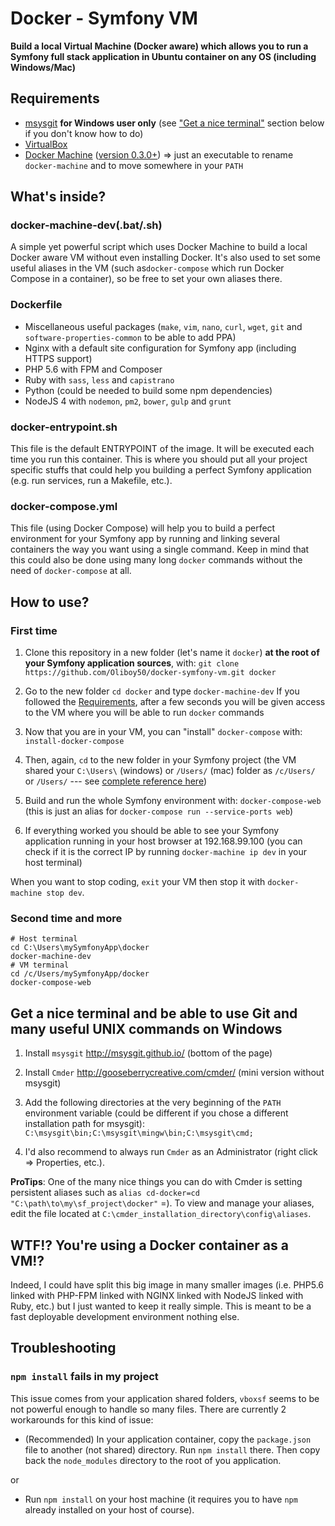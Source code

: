 Docker - Symfony VM
===
**Build a local Virtual Machine (Docker aware) which allows you to run a Symfony full stack application in Ubuntu container on any OS (including Windows/Mac)**


## Requirements

 - [msysgit](https://msysgit.github.io/) **for Windows user only** (see ["Get a nice terminal"](#get-a-nice-terminal-and-be-able-to-use-git-and-many-useful-unix-commands-on-windows) section below if you don't know how to do)
 - [VirtualBox](https://www.virtualbox.org/wiki/Downloads) 
 - [Docker Machine](https://docs.docker.com/machine/#installation) ([version 0.3.0+](https://github.com/docker/machine/releases)) => just an executable to rename `docker-machine` and to move somewhere in your `PATH`


## What's inside?

### docker-machine-dev(.bat/.sh)
A simple yet powerful script which uses Docker Machine to build a local Docker aware VM without even installing Docker. 
It's also used to set some useful aliases in the VM (such as`docker-compose` which run Docker Compose in a container), so be free to set your own aliases there.

### Dockerfile
 - Miscellaneous useful packages (`make`, `vim`, `nano`, `curl`, `wget`, `git` and `software-properties-common` to be able to add PPA)
 - Nginx with a default site configuration for Symfony app (including HTTPS support)
 - PHP 5.6 with FPM and Composer
 - Ruby with `sass`, `less` and `capistrano`
 - Python (could be needed to build some npm dependencies)
 - NodeJS 4 with `nodemon`, `pm2`, `bower`, `gulp` and `grunt`

### docker-entrypoint.sh
This file is the default ENTRYPOINT of the image. It will be executed each time you run this container. This is where you should put all your project specific stuffs that could help you building a perfect Symfony application (e.g. run services, run a Makefile, etc.).

### docker-compose.yml
This file (using Docker Compose) will help you to build a perfect environment for your Symfony app by running and linking several containers the way you want using a single command. 
Keep in mind that this could also be done using many long `docker` commands without the need of `docker-compose` at all.


## How to use?

### First time

 1. Clone this repository in a new folder (let's name it `docker`) **at the root of your Symfony application sources**, with:
`git clone https://github.com/Oliboy50/docker-symfony-vm.git docker`

 2. Go to the new folder `cd docker` and type `docker-machine-dev`
If you followed the [Requirements](#requirements), after a few seconds you will be given access to the VM where you will be able to run `docker` commands

 3. Now that you are in your VM, you can "install" `docker-compose` with: 
`install-docker-compose`
 
 4. Then, again, `cd` to the new folder in your Symfony project (the VM shared your `C:\Users\` (windows) or `/Users/` (mac) folder as `/c/Users/` or `/Users/` --- see [complete reference here](https://github.com/boot2docker/boot2docker#virtualbox-guest-additions)) 
 
 5. Build and run the whole Symfony environment with:
`docker-compose-web` 
(this is just an alias for `docker-compose run --service-ports web`)

 6. If everything worked you should be able to see your Symfony application running in your host browser at 192.168.99.100 (you can check if it is the correct IP by running `docker-machine ip dev` in your host terminal)

When you want to stop coding, `exit` your VM then stop it with `docker-machine stop dev`.

### Second time and more

    # Host terminal
    cd C:\Users\mySymfonyApp\docker
    docker-machine-dev
    # VM terminal
    cd /c/Users/mySymfonyApp/docker
    docker-compose-web


## Get a nice terminal and be able to use Git and many useful UNIX commands on Windows

 1. Install `msysgit` http://msysgit.github.io/ (bottom of the page)

 2. Install `Cmder` http://gooseberrycreative.com/cmder/ (mini version without msysgit)

 3. Add the following directories at the very beginning of the `PATH` environment variable (could be different if you chose a different installation path for msysgit): 
`C:\msysgit\bin;C:\msysgit\mingw\bin;C:\msysgit\cmd;`

 4. I'd also recommend to always run `Cmder` as an Administrator (right click => Properties, etc.). 

**ProTips**: One of the many nice things you can do with Cmder is setting persistent aliases such as `alias cd-docker=cd "C:\path\to\my\sf_project\docker"` =). To view and manage your aliases, edit the file located at `C:\cmder_installation_directory\config\aliases`.


## WTF!? You're using a Docker container as a VM!?
Indeed, I could have split this big image in many smaller images (i.e. PHP5.6 linked with PHP-FPM linked with NGINX linked with NodeJS linked with Ruby, etc.) but I just wanted to keep it really simple. 
This is meant to be a fast deployable development environment nothing else.


## Troubleshooting

### `npm install` fails in my project
This issue comes from your application shared folders, `vboxsf` seems to be not powerful enough to handle so many files.
There are currently 2 workarounds for this kind of issue:

- (Recommended) In your application container, copy the `package.json` file to another (not shared) directory. Run `npm install` there. Then copy back the `node_modules` directory to the root of you application.

or

- Run `npm install` on your host machine (it requires you to have `npm` already installed on your host of course). 

